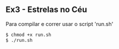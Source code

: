 ## Ex3 - Estrelas no Céu
Para compilar e correr usar o script 'run.sh'
```bash
$ chmod +x run.sh
$ ./run.sh
```
